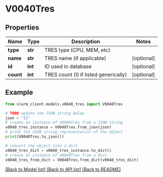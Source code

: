# V0040Tres


## Properties

Name | Type | Description | Notes
------------ | ------------- | ------------- | -------------
**type** | **str** | TRES type (CPU, MEM, etc) | 
**name** | **str** | TRES name (if applicable) | [optional] 
**id** | **int** | ID used in database | [optional] 
**count** | **int** | TRES count (0 if listed generically) | [optional] 

## Example

```python
from slurm_client.models.v0040_tres import V0040Tres

# TODO update the JSON string below
json = "{}"
# create an instance of V0040Tres from a JSON string
v0040_tres_instance = V0040Tres.from_json(json)
# print the JSON string representation of the object
print(V0040Tres.to_json())

# convert the object into a dict
v0040_tres_dict = v0040_tres_instance.to_dict()
# create an instance of V0040Tres from a dict
v0040_tres_from_dict = V0040Tres.from_dict(v0040_tres_dict)
```
[[Back to Model list]](../README.md#documentation-for-models) [[Back to API list]](../README.md#documentation-for-api-endpoints) [[Back to README]](../README.md)


